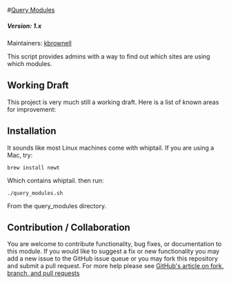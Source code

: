#[Query Modules](https://github.com/kbrownell/delete_modules)
##### Version: 1.x

Maintainers: [kbrownell](https://github.com/kbrownell)

This script provides admins with a way to find out which sites are using which modules.

Working Draft
---

This project is very much still a working draft.  Here is a list of known areas for improvement:

Installation
---

It sounds like most Linux machines come with whiptail.  If you are using a Mac, try:

`brew install newt`

Which contains whiptail.  then run:

`./query_modules.sh`

From the query_modules directory.

Contribution / Collaboration
---

You are welcome to contribute functionality, bug fixes, or documentation to this module. If you would like to suggest a fix or new functionality you may add a new issue to the GitHub issue queue or you may fork this repository and submit a pull request. For more help please see [GitHub's article on fork, branch, and pull requests](https://help.github.com/articles/using-pull-requests)
